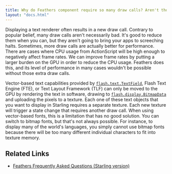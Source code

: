 ```yaml
---
title: Why do Feathers component require so many draw calls? Aren't those bad? (Starling version)
layout: "docs.html"
---
```


Displaying a text renderer often results in a new draw call. Contrary to popular belief, many draw calls aren't necessarily bad. It's good to reduce them when you can, but they aren't going to bring your apps to screeching halts. Sometimes, more draw calls are actually better for performance. There are cases where CPU usage from ActionScript will be high enough to negatively affect frame rates. We can improve frame rates by putting a larger burden on the GPU in order to reduce the CPU usage. Feathers does this, and its level of performance in many cases wouldn't be possible without those extra draw calls.

Vector-based text capabilities provided by [`flash.text.TextField`](http://help.adobe.com/en_US/FlashPlatform/reference/actionscript/3/flash/text/TextField.html), Flash Text Engine (FTE), or Text Layout Framework (TLF) can only be moved to the GPU by rendering the text in software, drawing to [`flash.display.BitmapData`](http://help.adobe.com/en_US/FlashPlatform/reference/actionscript/3/flash/display/BitmapData.html) and uploading the pixels to a texture. Each one of these text objects that you want to display in Starling requires a separate texture. Each new texture will trigger a state change that requires another draw call. When using vector-based fonts, this is a limitation that has no good solution. You can switch to bitmap fonts, but that's not always possible. For instance, to display many of the world's languages, you simply cannot use bitmap fonts because there will be too many different individual characters to fit into texture memory.

## Related Links

- [Feathers Frequently Asked Questions (Starling version)](./index.md)